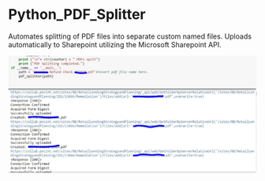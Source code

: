 # Python_PDF_Splitter
 Automates splitting of PDF files into separate custom named files. Uploads automatically to Sharepoint utilizing the Microsoft Sharepoint API.
 
 ![](PDF_Splitter_Output.JPG)

